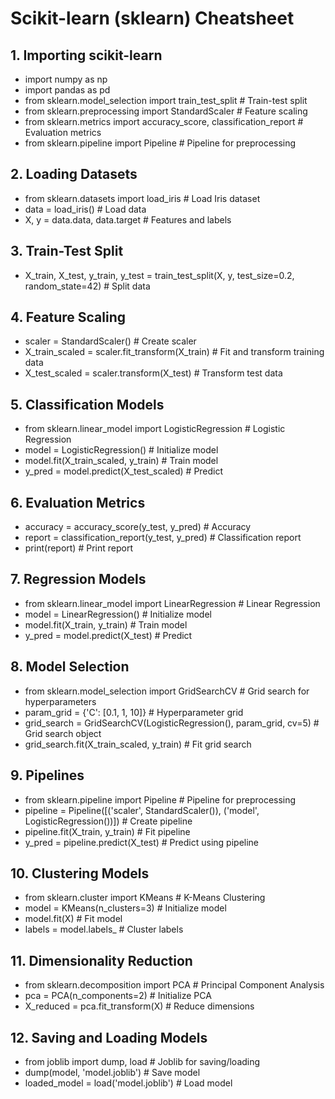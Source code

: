
# Scikit-learn (sklearn) Cheatsheet

## 1. Importing scikit-learn
- import numpy as np
- import pandas as pd
- from sklearn.model_selection import train_test_split  # Train-test split
- from sklearn.preprocessing import StandardScaler  # Feature scaling
- from sklearn.metrics import accuracy_score, classification_report  # Evaluation metrics
- from sklearn.pipeline import Pipeline  # Pipeline for preprocessing

## 2. Loading Datasets
- from sklearn.datasets import load_iris  # Load Iris dataset
- data = load_iris()  # Load data
- X, y = data.data, data.target  # Features and labels

## 3. Train-Test Split
- X_train, X_test, y_train, y_test = train_test_split(X, y, test_size=0.2, random_state=42)  # Split data

## 4. Feature Scaling
- scaler = StandardScaler()  # Create scaler
- X_train_scaled = scaler.fit_transform(X_train)  # Fit and transform training data
- X_test_scaled = scaler.transform(X_test)  # Transform test data

## 5. Classification Models
- from sklearn.linear_model import LogisticRegression  # Logistic Regression
- model = LogisticRegression()  # Initialize model
- model.fit(X_train_scaled, y_train)  # Train model
- y_pred = model.predict(X_test_scaled)  # Predict

## 6. Evaluation Metrics
- accuracy = accuracy_score(y_test, y_pred)  # Accuracy
- report = classification_report(y_test, y_pred)  # Classification report
- print(report)  # Print report

## 7. Regression Models
- from sklearn.linear_model import LinearRegression  # Linear Regression
- model = LinearRegression()  # Initialize model
- model.fit(X_train, y_train)  # Train model
- y_pred = model.predict(X_test)  # Predict

## 8. Model Selection
- from sklearn.model_selection import GridSearchCV  # Grid search for hyperparameters
- param_grid = {'C': [0.1, 1, 10]}  # Hyperparameter grid
- grid_search = GridSearchCV(LogisticRegression(), param_grid, cv=5)  # Grid search object
- grid_search.fit(X_train_scaled, y_train)  # Fit grid search

## 9. Pipelines
- from sklearn.pipeline import Pipeline  # Pipeline for preprocessing
- pipeline = Pipeline([('scaler', StandardScaler()), ('model', LogisticRegression())])  # Create pipeline
- pipeline.fit(X_train, y_train)  # Fit pipeline
- y_pred = pipeline.predict(X_test)  # Predict using pipeline

## 10. Clustering Models
- from sklearn.cluster import KMeans  # K-Means Clustering
- model = KMeans(n_clusters=3)  # Initialize model
- model.fit(X)  # Fit model
- labels = model.labels_  # Cluster labels

## 11. Dimensionality Reduction
- from sklearn.decomposition import PCA  # Principal Component Analysis
- pca = PCA(n_components=2)  # Initialize PCA
- X_reduced = pca.fit_transform(X)  # Reduce dimensions

## 12. Saving and Loading Models
- from joblib import dump, load  # Joblib for saving/loading
- dump(model, 'model.joblib')  # Save model
- loaded_model = load('model.joblib')  # Load model
